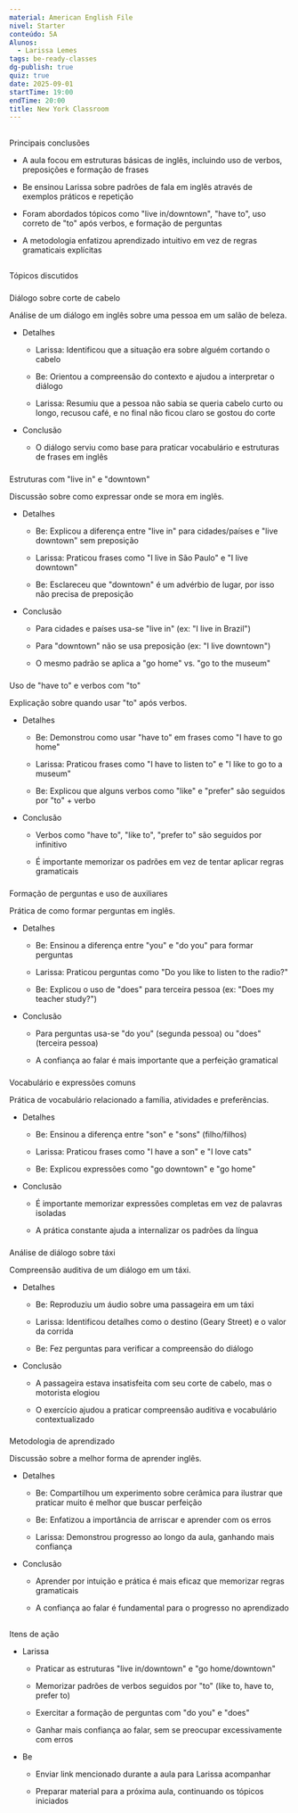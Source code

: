 ```yaml
---
material: American English File
nivel: Starter
conteúdo: 5A
Alunos:
  - Larissa Lemes
tags: be-ready-classes
dg-publish: true
quiz: true
date: 2025-09-01
startTime: 19:00
endTime: 20:00
title: New York Classroom
---
```

## 

Principais conclusões

- A aula focou em estruturas básicas de inglês, incluindo uso de verbos, preposições e formação de frases
    
- Be ensinou Larissa sobre padrões de fala em inglês através de exemplos práticos e repetição
    
- Foram abordados tópicos como "live in/downtown", "have to", uso correto de "to" após verbos, e formação de perguntas
    
- A metodologia enfatizou aprendizado intuitivo em vez de regras gramaticais explícitas
    

## 

Tópicos discutidos

### 

Diálogo sobre corte de cabelo

Análise de um diálogo em inglês sobre uma pessoa em um salão de beleza.

- Detalhes
    
    - Larissa: Identificou que a situação era sobre alguém cortando o cabelo
        
    - Be: Orientou a compreensão do contexto e ajudou a interpretar o diálogo
        
    - Larissa: Resumiu que a pessoa não sabia se queria cabelo curto ou longo, recusou café, e no final não ficou claro se gostou do corte
        
- Conclusão
    
    - O diálogo serviu como base para praticar vocabulário e estruturas de frases em inglês
        

### 

Estruturas com "live in" e "downtown"

Discussão sobre como expressar onde se mora em inglês.

- Detalhes
    
    - Be: Explicou a diferença entre "live in" para cidades/países e "live downtown" sem preposição
        
    - Larissa: Praticou frases como "I live in São Paulo" e "I live downtown"
        
    - Be: Esclareceu que "downtown" é um advérbio de lugar, por isso não precisa de preposição
        
- Conclusão
    
    - Para cidades e países usa-se "live in" (ex: "I live in Brazil")
        
    - Para "downtown" não se usa preposição (ex: "I live downtown")
        
    - O mesmo padrão se aplica a "go home" vs. "go to the museum"
        

### 

Uso de "have to" e verbos com "to"

Explicação sobre quando usar "to" após verbos.

- Detalhes
    
    - Be: Demonstrou como usar "have to" em frases como "I have to go home"
        
    - Larissa: Praticou frases como "I have to listen to" e "I like to go to a museum"
        
    - Be: Explicou que alguns verbos como "like" e "prefer" são seguidos por "to" + verbo
        
- Conclusão
    
    - Verbos como "have to", "like to", "prefer to" são seguidos por infinitivo
        
    - É importante memorizar os padrões em vez de tentar aplicar regras gramaticais
        

### 

Formação de perguntas e uso de auxiliares

Prática de como formar perguntas em inglês.

- Detalhes
    
    - Be: Ensinou a diferença entre "you" e "do you" para formar perguntas
        
    - Larissa: Praticou perguntas como "Do you like to listen to the radio?"
        
    - Be: Explicou o uso de "does" para terceira pessoa (ex: "Does my teacher study?")
        
- Conclusão
    
    - Para perguntas usa-se "do you" (segunda pessoa) ou "does" (terceira pessoa)
        
    - A confiança ao falar é mais importante que a perfeição gramatical
        

### 

Vocabulário e expressões comuns

Prática de vocabulário relacionado a família, atividades e preferências.

- Detalhes
    
    - Be: Ensinou a diferença entre "son" e "sons" (filho/filhos)
        
    - Larissa: Praticou frases como "I have a son" e "I love cats"
        
    - Be: Explicou expressões como "go downtown" e "go home"
        
- Conclusão
    
    - É importante memorizar expressões completas em vez de palavras isoladas
        
    - A prática constante ajuda a internalizar os padrões da língua
        

### 

Análise de diálogo sobre táxi

Compreensão auditiva de um diálogo em um táxi.

- Detalhes
    
    - Be: Reproduziu um áudio sobre uma passageira em um táxi
        
    - Larissa: Identificou detalhes como o destino (Geary Street) e o valor da corrida
        
    - Be: Fez perguntas para verificar a compreensão do diálogo
        
- Conclusão
    
    - A passageira estava insatisfeita com seu corte de cabelo, mas o motorista elogiou
        
    - O exercício ajudou a praticar compreensão auditiva e vocabulário contextualizado
        

### 

Metodologia de aprendizado

Discussão sobre a melhor forma de aprender inglês.

- Detalhes
    
    - Be: Compartilhou um experimento sobre cerâmica para ilustrar que praticar muito é melhor que buscar perfeição
        
    - Be: Enfatizou a importância de arriscar e aprender com os erros
        
    - Larissa: Demonstrou progresso ao longo da aula, ganhando mais confiança
        
- Conclusão
    
    - Aprender por intuição e prática é mais eficaz que memorizar regras gramaticais
        
    - A confiança ao falar é fundamental para o progresso no aprendizado
        

## 

Itens de ação

- Larissa
    
    - Praticar as estruturas "live in/downtown" e "go home/downtown"
        
    - Memorizar padrões de verbos seguidos por "to" (like to, have to, prefer to)
        
    - Exercitar a formação de perguntas com "do you" e "does"
        
    - Ganhar mais confiança ao falar, sem se preocupar excessivamente com erros
        
- Be
    
    - Enviar link mencionado durante a aula para Larissa acompanhar
        
    - Preparar material para a próxima aula, continuando os tópicos iniciados